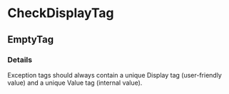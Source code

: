 ﻿---  
uid: Validator_2_40_3  
---

# CheckDisplayTag

## EmptyTag

### Details

Exception tags should always contain a unique Display tag (user\-friendly value) and a unique Value tag (internal value).

